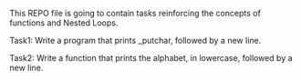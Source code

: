 This REPO file is going to contain tasks reinforcing the concepts of functions and Nested Loops.

Task1: Write a program that prints _putchar, followed by a new line.

Task2: Write a function that prints the alphabet, in lowercase, followed by a new line.


	
